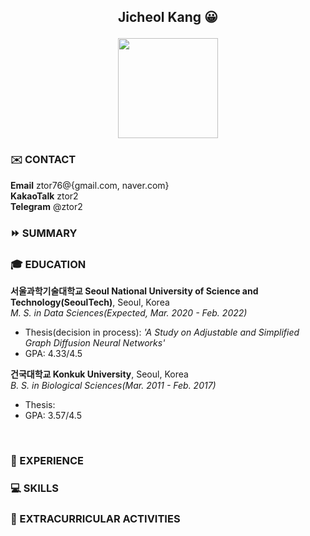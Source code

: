 
## <p align="center">Jicheol Kang :grinning: </p> <p align="center"><img src="https://user-images.githubusercontent.com/57743113/142158710-e36ba63a-3fc0-4863-ad7e-25ceb3224aa1.png" width="160" height="160"></p>

### :envelope: CONTACT

**Email** ztor76@{gmail.com, naver.com}<br>
**KakaoTalk** ztor2<br>
**Telegram** @ztor2

### :fast_forward: SUMMARY

### :mortar_board: EDUCATION

**서울과학기술대학교 Seoul National University of Science and Technology(SeoulTech)**, Seoul, Korea<br>
*M. S. in Data Sciences(Expected, Mar. 2020 - Feb. 2022)*
- Thesis(decision in process): *'A Study on Adjustable and Simplified Graph Diffusion Neural Networks'*
- GPA: 4.33/4.5


**건국대학교 Konkuk University**, Seoul, Korea<br>
*B. S. in Biological Sciences(Mar. 2011 - Feb. 2017)*
- Thesis: 
- GPA: 3.57/4.5
  
  
<br>
  
### :runner: EXPERIENCE


### :computer: SKILLS


### :bicyclist: EXTRACURRICULAR ACTIVITIES


<!--
**ztor2/ztor2** is a ✨ _special_ ✨ repository because its `README.md` (this file) appears on your GitHub profile.

Here are some ideas to get you started:

- 🔭 I’m currently working on ...
- 🌱 I’m currently learning ...
- 👯 I’m looking to collaborate on ...
- 🤔 I’m looking for help with ...
- 💬 Ask me about ...
- 📫 How to reach me: ...
- 😄 Pronouns: ...
- ⚡ Fun fact: ...
-->
